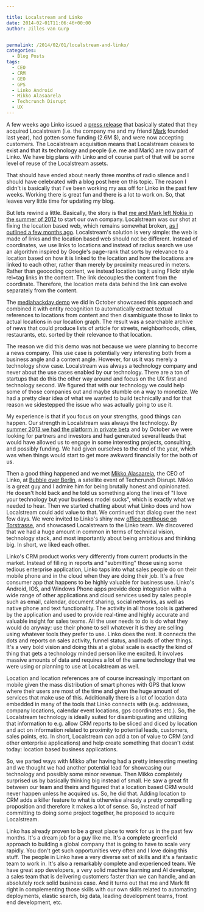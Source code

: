 ```yaml
---

title: Localstream and Linko
date: 2014-02-01T11:06:46+00:00
author: Jilles van Gurp


permalink: /2014/02/01/localstream-and-linko/
categories:
  - Blog Posts
tags:
  - CEO
  - CRM
  - GEO
  - GPS
  - Linko Android
  - Mikko Alasaarela
  - Techcrunch Disrupt
  - UX
---
```

A few weeks ago Linko issued a [press release](http://blog.linko.io/post/73308555957/linko-grows-localstream-acquisition) that basically stated that they acquired Localstream (i.e. the company me and my friend [Mark](https://twitter.com/markmacmahon) founded last year), had gotten some funding (2.6M $), and were now accepting customers. The Localstream acquisition means that Localstream ceases to exist and that its technology and people (i.e. me and Mark) are now part of Linko. We have big plans with Linko and of course part of that will be some level of reuse of the Localstream assets.  

That should have ended about nearly three months of radio silence and I should have celebrated with a blog post here on this topic. The reason I didn't is basically that I've been working my ass off for Linko in the past few weeks. Working there is great fun and there is a lot to work on. So, that leaves very little time for updating my blog.

But lets rewind a little. Basically, the story is that [me and Mark left Nokia in the summer of 2012](https://www.jillesvangurp.com/2012/12/01/localstream/) to start our own company. Localstream was our shot at fixing the location based web, which remains somewhat broken, [as I outlined a few months ago](https://www.jillesvangurp.com/2013/10/07/de-globalization-or-why-local-matters/). Localstream's solution is very simple: the web is made of links and the location based web should not be different. Instead of coordinates, we use links to locations and instead of radius search we use an algorithm inspired by Google's page-rank that sorts by relevance to a location based on how it is linked to the location and how the locations are linked to each other, rather than merely by proximity measured in meters. Rather than geocoding content, we instead location tag it using Flickr style rel=tag links in the content. The link decouples the content from the coordinate. Therefore, the location meta data behind the link can evolve separately from the content. 

The [mediahackday demo](http://localstream.tumblr.com/post/63311958222/localstream-at-mediahackday) we did in October showcased this approach and combined it with entity recognition to automatically extract textual references to locations from content and then disambiguate those to links to actual locations in our location graph. The result was a searchable archive of news that could produce lists of article for streets, neighborhoods, cities, restaurants, etc. sorted by their relevance to that location.

The reason we did this demo was not because we were planning to become a news company. This use case is potentially very interesting both from a business angle and a content angle. However, for us it was merely a technology show case. Localstream was always a technology company and never about the use cases enabled by our technology. There are a ton of startups that do this the other way around and focus on the UX first and technology second. We figured that with our technology we could help some of those companies out and maybe stumble on a way to monetize. We had a pretty clear idea of what we wanted to build technically and for that reason we sidestepped the issue who was actually going to use it.

My experience is that if you focus on your strengths, good things can happen. Our strength in Localstream was always the technology. By [summer 2013 we had the platform in private beta](https://www.jillesvangurp.com/2013/06/15/localstream-demo-at-wherecamp/) and by October we were looking for partners and investors and had generated several leads that would have allowed us to engage in some interesting projects, consulting, and possibly funding. We had given ourselves to the end of the year, which was when things would start to get more awkward financially for the both of us.

Then a good thing happened and we met [Mikko Alasaarela](https://twitter.com/alasaarela), the CEO of Linko, at [Bubble over Berlin](http://bubbleover.splashthat.com/), a satellite event of Techcrunch Disrupt. Mikko is a great guy and I admire him for being brutally honest and opinionated. He doesn't hold back and he told us something along the lines of "I love your technology but your business model sucks", which is exactly what we needed to hear. Then we started chatting about what Linko does and how Localstream could add value to that. We continued that dialog over the next few days. We were invited to Linko's shiny new [office penthouse on Torstrasse](https://foursquare.com/v/linko-penthouse-berlin/523c6aa211d2c494c0fa18bf), and showcased Localstream to the Linko team. We discovered that we had a huge amount in common in terms of technical vision, technology stack, and most importantly about being ambitious and thinking big. In short, we liked each other. 

Linko's CRM product works very differently from current products in the market. Instead of filling in reports and "submitting" those using some tedious enterprise application, Linko taps into what sales people do on their mobile phone and in the cloud when they are doing their job. It's a free consumer app that happens to be highly valuable for business use. Linko's Android, IOS, and Windows Phone apps provide deep integration with a wide range of other applications and cloud services used by sales people such as email, calendar, document sharing, social networks, as well as native phone and text functionality. The activity in all those tools is gathered by the application and used to  provide real-time and highly accurate and valuable insight for sales teams. All the user needs to do is do what they would do anyway: use their phone to sell whatever it is they are selling using whatever tools they prefer to use. Linko does the rest. It connects the dots and reports on sales activity, funnel status, and loads of other things. It's a very bold vision and doing this at a global scale is exactly the kind of thing that gets a technology minded person like me excited. It involves massive amounts of data and requires a lot of the same technology that we were using or planning to use at Localstream as well.

Location and location references are of course increasingly important on mobile given the mass distribution of smart phones with GPS that know where their users are most of the time and given the huge amount of services that make use of this. Additionally there is a lot of location data embedded in many of the tools that Linko connects with (e.g. addresses, company locations, calendar event locations, gps coordinates etc.). So, the Localstream technology is ideally suited for disambiguating and utilizing that information to e.g. allow CRM reports to be sliced and diced by location and act on information related to proximity to potential leads, customers, sales points, etc. In short, Localstream can add a ton of value to CRM (and other enterprise applications) and help create something that doesn't exist today: location based business applications.

So, we parted ways with Mikko after having had a pretty interesting meeting and we thought we had another potential lead for showcasing our technology and possibly some minor revenue. Then Mikko completely surprised us by basically thinking big instead of small. He saw a great fit between our team and theirs and figured that a location based CRM would never happen unless he acquired us. So, he did that. Adding location to CRM adds  a killer feature to what is otherwise already a pretty compelling proposition and therefore it makes a lot of sense. So, instead of half committing to doing some project together, he proposed to acquire Localstream.

Linko has already proven to be a great place to work for us in the past few months. It's a dream job for a guy like me. It's a complete greenfield approach to building a global company that is going to have to scale very rapidly. You don't get such opportunities very often and I love doing this stuff. The people in Linko have a very diverse set of skills and it's a fantastic team to work in. It's also a remarkably complete and experienced team. We have great app developers, a very solid machine learning and AI developer, a sales team that is delivering customers faster than we can handle, and an absolutely rock solid business case. And it turns out that me and Mark fit right in complementing those skills with our own skills related to automating deployments, elastic search, big data, leading development teams, front end development, etc.
